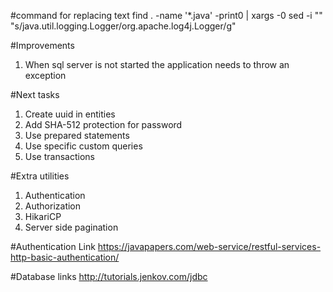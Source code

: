 #command for replacing text
find . -name '*.java' -print0 | xargs -0 sed -i "" "s/java.util.logging.Logger/org.apache.log4j.Logger/g"



#Improvements
1. When sql server is not started the application needs to throw an exception

#Next tasks
1. Create uuid in entities
2. Add SHA-512 protection for password
3. Use prepared statements
4. Use specific custom queries
5. Use transactions



#Extra utilities
1. Authentication 
2. Authorization
3. HikariCP
4. Server side pagination


#Authentication Link
https://javapapers.com/web-service/restful-services-http-basic-authentication/


#Database links
http://tutorials.jenkov.com/jdbc